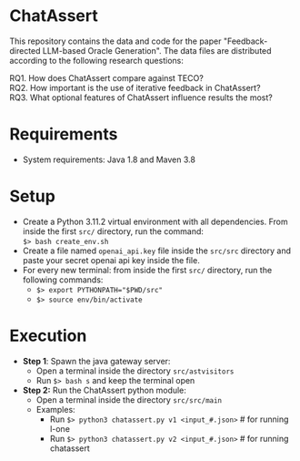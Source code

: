 # ChatAssert

This repository contains the data and code for the paper "Feedback-directed LLM-based Oracle Generation". The data files are distributed according to the following research questions:

RQ1. How does ChatAssert compare against TECO? \
RQ2. How important is the use of iterative feedback in
ChatAssert? \
RQ3. What optional features of ChatAssert influence results
the most?

# Requirements

 - System requirements: Java 1.8 and Maven 3.8

# Setup

  - Create a Python 3.11.2 virtual environment with all
    dependencies. From inside the first `src/` directory, run the command: \
    `$> bash create_env.sh`
  - Create a file named `openai_api.key` file inside the `src/src` directory and paste your secret openai api key inside the file.
  - For every new terminal: from inside the first `src/` directory, run the following commands:
      - `$> export PYTHONPATH="$PWD/src"`
      - `$> source env/bin/activate`

# Execution

 - **Step 1**: Spawn the java gateway server:
    - Open a terminal inside the directory `src/astvisitors`
    - Run `$> bash s` and keep the terminal open
 - **Step 2:** Run the ChatAssert python module:
    - Open a terminal inside the directory `src/src/main`
    - Examples:
        - Run `$> python3 chatassert.py v1 <input_#.json>` # for running l-one
        - Run `$> python3 chatassert.py v2 <input_#.json>` # for running chatassert
